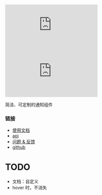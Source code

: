 [![license](https://img.shields.io/github/license/ppz-pro/noty.js)](https://github.com/ppz-pro/noty.js/blob/main/LICENSE)
[![release](https://img.shields.io/github/release/ppz-pro/noty.js)](https://github.com/ppz-pro/noty.js/releases)

简洁、可定制的通知组件

### 链接
+ [使用文档](https://ppz-pro.github.io/noty.js/docs/)
+ [api]()
+ [问题 & 反馈](https://github.com/ppz-pro/noty.js/issues)
+ [github](https://github.com/ppz-pro/noty.js)

# TODO
+ 文档：自定义
+ hover 时，不消失